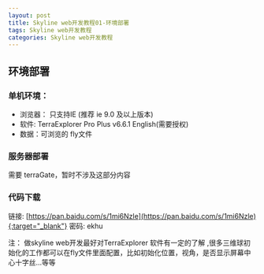 ```yaml
---
layout: post
title: Skyline web开发教程01-环境部署
tags: Skyline web开发教程
categories: Skyline web开发教程
---
```


## 环境部署

### 单机环境：

- 浏览器： 只支持IE (推荐 ie 9.0 及以上版本)
- 软件: TerraExplorer Pro Plus v6.6.1 English(需要授权)
- 数据：可浏览的 fly文件

### 服务器部署

需要 terraGate，暂时不涉及这部分内容

### 代码下载

链接: [https://pan.baidu.com/s/1mi6Nzle](https://pan.baidu.com/s/1mi6Nzle){:target="_blank"} 密码: ekhu


注： 做skyline web开发最好对TerraExplorer 软件有一定的了解 ,很多三维球初始化的工作都可以在fly文件里面配置，比如初始化位置，视角，是否显示屏幕中心十字丝...等等